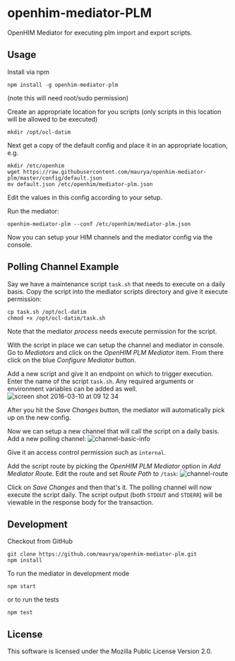 
# openhim-mediator-PLM
OpenHIM Mediator for executing plm import and export scripts.

## Usage
Install via npm
```
npm install -g openhim-mediator-plm
```
(note this will need root/sudo permission)

Create an appropriate location for you scripts (only scripts in this location will be allowed to be executed)
```
mkdir /opt/ocl-datim
```
Next get a copy of the default config and place it in an appropriate location, e.g.
```
mkdir /etc/openhim
wget https://raw.githubusercontent.com/maurya/openhim-mediator-plm/master/config/default.json
mv default.json /etc/openhim/mediator-plm.json
```
Edit the values in this config according to your setup.

Run the mediator:
```
openhim-mediator-plm --conf /etc/openhim/mediator-plm.json
```

Now you can setup your HIM channels and the mediator config via the console.

## Polling Channel Example
Say we have a maintenance script `task.sh` that needs to execute on a daily basis. Copy the script into the mediator scripts directory and give it execute permission:
```
cp task.sh /opt/ocl-datim
chmod +x /opt/ocl-datim/task.sh
```
Note that the mediator *process* needs execute permission for the script.

With the script in place we can setup the channel and mediator in console. Go to *Mediators* and click on the *OpenHIM PLM Mediator* item. From there click on the blue *Configure Mediator* button.

Add a new script and give it an endpoint on which to trigger execution. Enter the name of the script `task.sh`. Any required arguments or environment variables can be added as well.
![screen shot 2016-03-10 at 09 12 34](https://cloud.githubusercontent.com/assets/1872071/13662056/4ab49908-e6a0-11e5-90d3-bb10298bf95b.png)

After you hit the *Save Changes* button, the mediator will automatically pick up on the new config.

Now we can setup a new channel that will call the script on a daily basis. Add a new polling channel:
![channel-basic-info](https://cloud.githubusercontent.com/assets/1872071/13661621/f0066d2c-e69c-11e5-9e8c-b7b7ad5c15b8.png)

Give it an access control permission such as `internal`.

Add the script route by picking the *OpenHIM PLM Mediator* option in *Add Mediator Route*. Edit the route and set *Route Path* to `/task`:
![channel-route](https://cloud.githubusercontent.com/assets/1872071/13661539/0907ab20-e69c-11e5-807a-d82ac6339dc1.png)

Click on *Save Changes* and then that's it. The polling channel will now execute the script daily. The script output (both `STDOUT` and `STDERR`) will be viewable in the response body for the transaction.

## Development
Checkout from GitHub
```
git clone https://github.com/maurya/openhim-mediator-plm.git
npm install
```
To run the mediator in development mode
```
npm start
```
or to run the tests
```
npm test
```

## License
This software is licensed under the Mozilla Public License Version 2.0.
